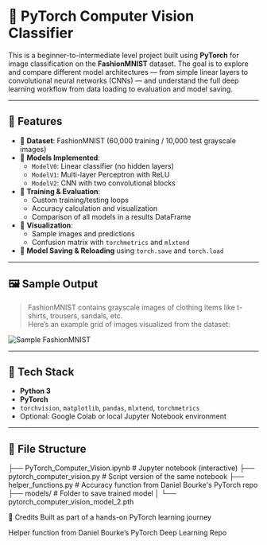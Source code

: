 # 🧠 PyTorch Computer Vision Classifier

This is a beginner-to-intermediate level project built using **PyTorch** for image classification on the **FashionMNIST** dataset. The goal is to explore and compare different model architectures — from simple linear layers to convolutional neural networks (CNNs) — and understand the full deep learning workflow from data loading to evaluation and model saving.

---

## 📌 Features

- 🔹 **Dataset**: FashionMNIST (60,000 training / 10,000 test grayscale images)
- 🔹 **Models Implemented**:
  - `ModelV0`: Linear classifier (no hidden layers)
  - `ModelV1`: Multi-layer Perceptron with ReLU
  - `ModelV2`: CNN with two convolutional blocks
- 🔹 **Training & Evaluation**:
  - Custom training/testing loops
  - Accuracy calculation and visualization
  - Comparison of all models in a results DataFrame
- 🔹 **Visualization**:
  - Sample images and predictions
  - Confusion matrix with `torchmetrics` and `mlxtend`
- 🔹 **Model Saving & Reloading** using `torch.save` and `torch.load`

---

## 🖼️ Sample Output

> FashionMNIST contains grayscale images of clothing items like t-shirts, trousers, sandals, etc.  
> Here’s an example grid of images visualized from the dataset:

![Sample FashionMNIST](https://upload.wikimedia.org/wikipedia/commons/5/5a/Fashion-MNIST_Sample_Images.png)

---

## 🔧 Tech Stack

- **Python 3**
- **PyTorch**
- `torchvision`, `matplotlib`, `pandas`, `mlxtend`, `torchmetrics`
- Optional: Google Colab or local Jupyter Notebook environment

---

## 📂 File Structure

├── PyTorch_Computer_Vision.ipynb # Jupyter notebook (interactive)
├── pytorch_computer_vision.py # Script version of the same notebook
├── helper_functions.py # Accuracy function from Daniel Bourke's PyTorch repo
├── models/ # Folder to save trained model
│ └── pytorch_computer_vision_model_2.pth


🙌 Credits
Built as part of a hands-on PyTorch learning journey

Helper function from Daniel Bourke’s PyTorch Deep Learning Repo
